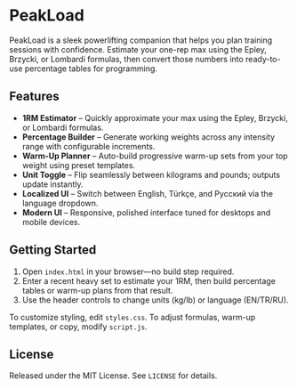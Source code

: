 # PeakLoad

PeakLoad is a sleek powerlifting companion that helps you plan training sessions with confidence. Estimate your one-rep max using the Epley, Brzycki, or Lombardi formulas, then convert those numbers into ready-to-use percentage tables for programming.

## Features

- **1RM Estimator** – Quickly approximate your max using the Epley, Brzycki, or Lombardi formulas.
- **Percentage Builder** – Generate working weights across any intensity range with configurable increments.
- **Warm-Up Planner** – Auto-build progressive warm-up sets from your top weight using preset templates.
- **Unit Toggle** – Flip seamlessly between kilograms and pounds; outputs update instantly.
- **Localized UI** – Switch between English, Türkçe, and Русский via the language dropdown.
- **Modern UI** – Responsive, polished interface tuned for desktops and mobile devices.

## Getting Started

1. Open `index.html` in your browser—no build step required.
2. Enter a recent heavy set to estimate your 1RM, then build percentage tables or warm-up plans from that result.
3. Use the header controls to change units (kg/lb) or language (EN/TR/RU).

To customize styling, edit `styles.css`. To adjust formulas, warm-up templates, or copy, modify `script.js`.

## License

Released under the MIT License. See `LICENSE` for details.

